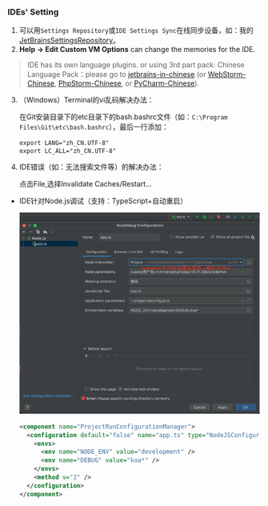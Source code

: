 ### IDEs' Setting

1. 可以用`Settings Repository`或`IDE Settings Sync`在线同步设备，如：我的[JetBrainsSettingsRepository](https://github.com/realgeoffrey/JetBrainsSettingsRepository)。
2. **Help -> Edit Custom VM Options** can change the memories for the IDE.

>IDE has its own language plugins. or using 3rd part pack: Chinese Language Pack：please go to [jetbrains-in-chinese](https://github.com/pingfangx/jetbrains-in-chinese) (or [WebStorm-Chinese](https://github.com/ewen0930/WebStorm-Chinese), [PhpStorm-Chinese](https://github.com/ewen0930/PhpStorm-Chinese), or [PyCharm-Chinese](https://github.com/ewen0930/PyCharm-Chinese)).

3. （Windows）Terminal的vi乱码解决办法：

    在Git安装目录下的etc目录下的bash.bashrc文件（如：`C:\Program Files\Git\etc\bash.bashrc`），最后一行添加：

    ```text
    export LANG="zh_CN.UTF-8"
    export LC_ALL="zh_CN.UTF-8"
    ```
4. IDE错误（如：无法搜索文件等）的解决办法：

    点击File,选择Invalidate Caches/Restart...

- IDE针对Node.js调试（支持：TypeScript+自动重启）

    ![debug图](./images/ide-node-debug-1.png)

    ```xml
    <component name="ProjectRunConfigurationManager">
      <configuration default="false" name="app.ts" type="NodeJSConfigurationType" application-parameters="--project tsconfig.json" nameIsGenerated="true" node-parameters="$USER_HOME$/.nvm/versions/node/v14.17.5/bin/nodemon" path-to-js-file="app.ts" working-dir="$PROJECT_DIR$">
        <envs>
          <env name="NODE_ENV" value="development" />
          <env name="DEBUG" value="koa*" />
        </envs>
        <method v="2" />
      </configuration>
    </component>
    ```
